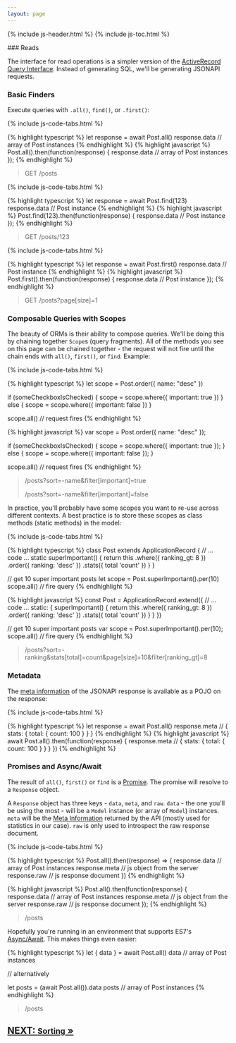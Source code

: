 ```yaml
---
layout: page
---
```


{% include js-header.html %}
{% include js-toc.html %}

<div markdown="1" class="col-md-8 col-md-offset-1">
### Reads

The interface for read operations is a simpler version of the
[ActiveRecord Query Interface](http://guides.rubyonrails.org/active_record_querying.html).
Instead of generating SQL, we'll be generating JSONAPI requests.

### Basic Finders

Execute queries with `.all()`, `find()`, or `.first()`:

{% include js-code-tabs.html %}
<div markdown="1" class="code-tabs">
  {% highlight typescript %}
let response = await Post.all()
response.data // array of Post instances
  {% endhighlight %}
  {% highlight javascript %}
Post.all().then(function(response) {
  response.data // array of Post instances
});
  {% endhighlight %}
</div>
<blockquote class="url">
  <p>GET /posts</p>
</blockquote>

{% include js-code-tabs.html %}
<div markdown="1" class="code-tabs">
  {% highlight typescript %}
let response = await Post.find(123)
response.data // Post instance
  {% endhighlight %}
  {% highlight javascript %}
Post.find(123).then(function(response) {
  response.data // Post instance
});
  {% endhighlight %}
</div>
<blockquote class="url">
  <p>GET /posts/123</p>
</blockquote>

{% include js-code-tabs.html %}
<div markdown="1" class="code-tabs">
  {% highlight typescript %}
let response = await Post.first()
response.data // Post instance
  {% endhighlight %}
  {% highlight javascript %}
Post.first().then(function(response) {
  response.data // Post instance
});
  {% endhighlight %}
</div>
<blockquote class="url">
  <p>GET /posts?page[size]=1</p>
</blockquote>

### Composable Queries with Scopes

The beauty of ORMs is their ability to compose queries. We'll be doing
this by chaining together `Scope`s (query fragments). All of the methods
you see on this page can be chained together - the request will not fire
until the chain ends with `all()`, `first()`, or `find`. Example:

{% include js-code-tabs.html %}
<div markdown="1" class="code-tabs">
  {% highlight typescript %}
let scope = Post.order({ name: "desc" })

if (someCheckboxIsChecked) {
  scope = scope.where({ important: true })
} else {
  scope = scope.where({ important: false })
}

scope.all() // request fires
  {% endhighlight %}

  {% highlight javascript %}
var scope = Post.order({ name: "desc" });

if (someCheckboxIsChecked) {
  scope = scope.where({ important: true });
} else {
  scope = scope.where({ important: false });
}

scope.all() // request fires
  {% endhighlight %}
</div>
<blockquote class="url">
  <p>/posts?sort=-name&filter[important]=true</p>
  <p>/posts?sort=-name&filter[important]=false</p>
</blockquote>

In practice, you'll probably have some scopes you want to re-use across
different contexts. A best practice is to store these scopes as class
methods (static methods) in the model:

{% include js-code-tabs.html %}
<div markdown="1" class="code-tabs">
  {% highlight typescript %}
class Post extends ApplicationRecord {
  // ... code ...
  static superImportant() {
    return this
      .where({ ranking_gt: 8 })
      .order({ ranking: 'desc' })
      .stats({ total 'count' })
  }
}

// get 10 super important posts
let scope = Post.superImportant().per(10)
scope.all() // fire query
  {% endhighlight %}

  {% highlight javascript %}
const Post = ApplicationRecord.extend({
  // ... code ...
  static: {
    superImportant() {
      return this
        .where({ ranking_gt: 8 })
        .order({ ranking: 'desc' })
        .stats({ total 'count' })
    }
  }
})

// get 10 super important posts
var scope = Post.superImportant().per(10);
scope.all() // fire query
  {% endhighlight %}
</div>
<blockquote class="url">
<p>/posts?sort=-ranking&stats[total]=count&page[size]=10&filter[ranking_gt]=8</p>
</blockquote>

### Metadata

The [meta information](http://jsonapi.org/format/#document-meta) of the
JSONAPI response is available as a POJO on the response:

{% include js-code-tabs.html %}
<div markdown="1" class="code-tabs">
  {% highlight typescript %}
let response = await Post.all()
response.meta // { stats: { total: { count: 100 } } }
  {% endhighlight %}
  {% highlight javascript %}
await Post.all().then(function(response) {
  response.meta // { stats: { total: { count: 100 } } }
})
  {% endhighlight %}
</div>

### Promises and Async/Await

The result of `all()`, `first()` or `find` is a [Promise](https://developers.google.com/web/fundamentals/primers/promises). The promise will resolve to a `Response` object.

A `Response` object has three keys - `data`, `meta`, and `raw`. `data` - the one
you'll be using the most - will be a `Model` instance (or array of
`Model`) instances. `meta` will be the [Meta Information](http://jsonapi.org/format/#document-meta) returned by the API (mostly used for statistics in our case). `raw` is only used to introspect the raw response document.

{% include js-code-tabs.html %}
<div markdown="1" class="code-tabs">
  {% highlight typescript %}
Post.all().then((response) => {
  response.data // array of Post instances
  response.meta // js object from the server
  response.raw // js response document
})
  {% endhighlight %}

  {% highlight javascript %}
Post.all().then(function(response) {
  response.data // array of Post instances
  response.meta // js object from the server
  response.raw // js response document
});
  {% endhighlight %}
</div>
<blockquote class="url">
  <p>/posts</p>
</blockquote>

Hopefully you're running in an environment that supports
ES7's [Async/Await](https://hackernoon.com/6-reasons-why-javascripts-async-await-blows-promises-away-tutorial-c7ec10518dd9). This makes things even easier:

{% highlight typescript %}
let { data } = await Post.all()
data // array of Post instances

// alternatively

let posts = (await Post.all()).data
posts // array of Post instances
{% endhighlight %}
<blockquote class="url">
  <p>/posts</p>
</blockquote>

<div class="clearfix">
  <h2 id="next">
    <a href="{{site.github.url}}/js/reads/sorting">
      NEXT:
      <small>Sorting</small>
      &raquo;
    </a>
  </h2>
</div>
